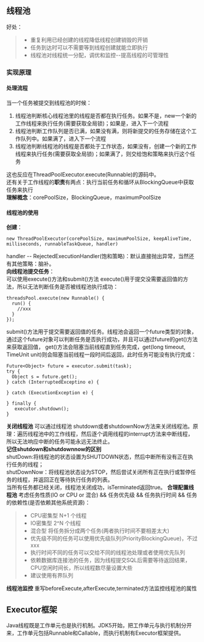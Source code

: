 ## 线程池
好处：
>* 重复利用已经创建的线程降低线程创建销毁的开销 
>* 任务到达时可以不需要等到线程创建就能立即执行
>* 线程池对线程统一分配，调优和监控--提高线程的可管理性

### 实现原理
#### 处理流程
当一个任务被提交到线程池的时候：
1. 线程池判断核心线程池里的线程是否都在执行任务。如果不是，new一个新的工作线程来执行任务(需要获取全局锁)；如果是，进入下一个流程   
2. 线程池判断工作队列是否已满，如果没有满，则将新提交的任务存储在这个工作队列中。如果满了，进入下一个流程
3. 线程池判断线程池的线程是否都处于工作状态，如果没有，创建一个新的工作线程来执行任务(需要获取全局锁)；如果满了，则交给饱和策略来执行这个任务   

这也反应在ThreadPoolExecutor.execute(Runnable)的源码中。  
还有关于工作线程的**职责**有两点：执行当前任务和循环从BlockingQueue中获取任务来执行   
**理解概念**：corePoolSize，BlockingQueue，maximumPoolSize     

#### 线程池的使用
**创建**：    
```text
new ThreadPoolExecutor(corePoolSize, maximumPoolSize, keepAliveTime, milliseconds, runnableTaskQueue, handler)
```
handler -- RejectedExecutionHandler(饱和策略)：默认直接抛出异常，当然还有其他策略：脑补。   
**向线程池提交任务**：    
可以使用execute()方法和submit()方法
execute()用于提交没需要返回值的方法，所以无法判断任务是否被线程池执行成功：
```text
threadsPool.execute(new Runnable() {
  run() {
    //xxx
  }
});
```
submit()方法用于提交需要返回值的任务。线程池会返回一个future类型的对象，通过这个future对象可以判断任务是否执行成功，并且可以通过future的get()方法来获取返回值，
get()方法会阻塞当前线程直到任务完成，get(long timeout, TimeUnit unit)则会阻塞当前线程一段时间后返回，此时任务可能没有执行完成：
```text
Future<Object> future = executor.submit(task);
try {
  Object s = future.get();
} catch (InterruptedExceptino e) {
  
} catch (ExecutionException e) {

} finally {
   executor.shutdown();
}
```
**关闭线程池**
可以通过线程池 shutdown或者shutdownNow方法来关闭线程池。原理：遍历线程池中的工作线程，然后逐个调用线程的interrupt方法来中断线程，所以无法响应中断的任务可能永远无法终止。   
**记住shutdown和shutdownnow的区别**  
shutDown:将线程池的状态设置为SHUTDOWN状态，然后中断所有没有正在执行任务的线程；   
shutDownNow：将线程池状态设为STOP，然后尝试关闭所有正在执行或暂停任务的线程，并返回正在等待执行任务的列表。  
当所有任务都已经关闭，线程池关闭成功，isTerminated返回true。
**合理配置线程池**
考虑任务性质(IO or CPU or 混合)  && 任务优先级   &&  任务执行时间  && 任务的依赖性(是否依赖其他系统资源)：  
>* CPU密集型  N+1 个线程    
>* IO密集型   2^N 个线程   
>* 混合型    将任务拆分成两个任务(两者执行时间不要相差太大)   
>* 优先级不同的任务可以使用优先级队列(PriorityBlockingQueue)，不过xxx   
>* 执行时间不同的任务可以交给不同的线程池处理或者使用优先队列  
>* 依赖数据库连接池的任务，因为线程提交SQL后需要等待返回结果，CPU空闲时间长，所以线程数尽量设置大些   
>* 建议使用有界队列

**线程池监控**
重写beforeExecute,afterExecute,terminated方法监控线程池的属性  

## Executor框架
Java线程既是工作单元也是执行机制。JDK5开始，把工作单元与执行机制分开来，工作单元包括Runnable和Callable，而执行机制有Executor框架提供。